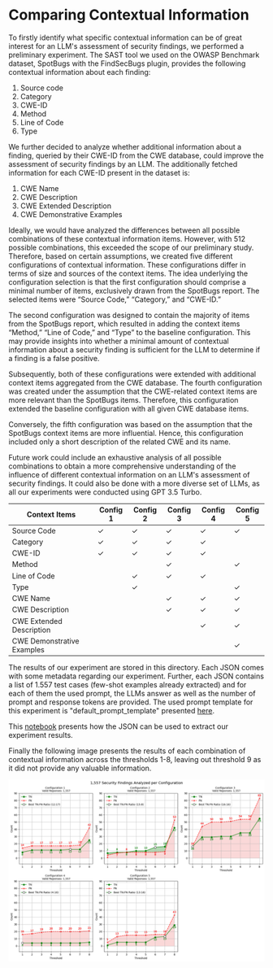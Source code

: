 # Comparing Contextual Information

To firstly identify what specific contextual information can be of great interest for an LLM's assessment of security findings, we performed a preliminary experiment. The SAST tool we used on the OWASP Benchmark dataset, SpotBugs with the FindSecBugs plugin, provides the following contextual information about each finding:

1. Source code
2. Category
3. CWE-ID
4. Method
5. Line of Code
6. Type

We further decided to analyze whether additional information about a finding, queried by their CWE-ID from the CWE database, could improve the assessment of security findings by an LLM. The additionally fetched information for each CWE-ID present in the dataset is:

1. CWE Name
2. CWE Description
3. CWE Extended Description
4. CWE Demonstrative Examples

Ideally, we would have analyzed the differences between all possible combinations of these contextual information items. However, with 512 possible combinations, this exceeded the scope of our preliminary study. Therefore, based on certain assumptions, we created five different configurations of contextual information. These configurations differ in terms of size and sources of the context items. The idea underlying the configuration selection is that the first configuration should comprise a minimal number of items, exclusively drawn from the SpotBugs report. The selected items were “Source Code,” “Category,” and “CWE-ID.”

The second configuration was designed to contain the majority of items from the SpotBugs report, which resulted in adding the context items “Method,” “Line of Code,” and “Type” to the baseline configuration. This may provide insights into whether a minimal amount of contextual information about a security finding is sufficient for the LLM to determine if a finding is a false positive.

Subsequently, both of these configurations were extended with additional context items aggregated from the CWE database. The fourth configuration was created under the assumption that the CWE-related context items are more relevant than the SpotBugs items. Therefore, this configuration extended the baseline configuration with all given CWE database items.

Conversely, the fifth configuration was based on the assumption that the SpotBugs context items are more influential. Hence, this configuration included only a short description of the related CWE and its name.

Future work could include an exhaustive analysis of all possible combinations to obtain a more comprehensive understanding of the influence of different contextual information on an LLM's assessment of security findings. It could also be done with a more diverse set of LLMs, as all our experiments were conducted using GPT 3.5 Turbo.

| **Context Items**          | **Config 1** | **Config 2** | **Config 3** | **Config 4** | **Config 5** |
| -------------------------- | ------------ | ------------ | ------------ | ------------ | ------------ |
| Source Code                | ✓            | ✓            | ✓            | ✓            | ✓            |
| Category                   | ✓            | ✓            | ✓            | ✓            |              |
| CWE-ID                     | ✓            | ✓            | ✓            | ✓            |              |
| Method                     |              |              | ✓            |              | ✓            |
| Line of Code               |              | ✓            | ✓            | ✓            |              |
| Type                       |              | ✓            |              |              | ✓            |
| CWE Name                   |              |              | ✓            | ✓            | ✓            |
| CWE Description            |              |              | ✓            | ✓            | ✓            |
| CWE Extended Description   |              |              |              | ✓            | ✓            |
| CWE Demonstrative Examples |              |              |              |              | ✓            |

The results of our experiment are stored in this directory. Each JSON comes with some metadata regarding our experiment. Further, each JSON contains a list of 1.557 test cases (few-shot examples already extracted) and for each of them the used prompt, the LLMs answer as well as the number of prompt and response tokens are provided. The used prompt template for this experiment is "default_prompt_template" presented [here](../../../src/prompt_templates.py).

This [notebook](evaluation.ipynb) presents how the JSON can be used to extract our experiment results.

Finally the following image presents the results of each combination of contextual information across the thresholds 1-8, leaving out threshold 9 as it did not provide any valuable information.

![image](context_items_tn_fn_over_thresholds.png)
